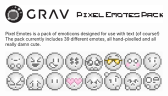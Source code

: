 # ![Grav Smileys Data Pack - Simple Smileys](assets/logo.png)

Pixel Emotes is a pack of emoticons designed for use with text (of course!)
The pack currently includes 39 different emotes, all hand-pixelled and all really damn cute.

![Grav Smileys Data Pack - Simple Smileys](assets/preview.png)
